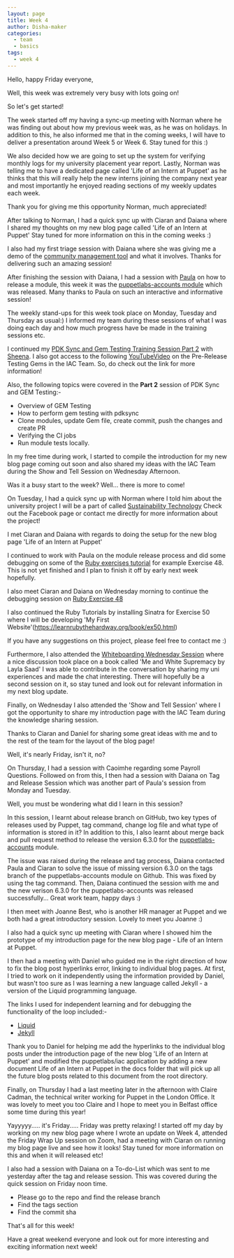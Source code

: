 ```yaml
---
layout: page
title: Week 4
author: Disha-maker
categories:
  - team
  - basics
tags:
  - week 4
---
```


Hello, happy Friday everyone,

Well, this week was extremely very busy with lots going on!

So let's get started!

The week started off my having a sync-up meeting with Norman where he was finding out about how my previous week was, as he was on holidays. In addition to this, he also informed me that in the coming weeks, I will have to deliver a presentation around Week 5 or Week 6. Stay tuned for this :)

We also decided how we are going to set up the system for verifying monthly logs for my university placement year report. Lastly, Norman was telling me to have a dedicated page called 'Life of an Intern at Puppet' as he thinks that this will really help the new interns joining the company next year and most importantly he enjoyed reading sections of my weekly updates each week.

Thank you for giving me this opportunity Norman, much appreciated!

After talking to Norman, I had a quick sync up with Ciaran and Daiana where I shared my thoughts on my new blog page called 'Life of an Intern at Puppet'
Stay tuned for more information on this in the coming weeks :)

I also had my first triage session with Daiana where she was giving me a demo of the [community management tool](https://puppetlabs.github.io/community_management/) and what it involves. Thanks for delivering such an amazing session!

After finishing the session with Daiana, I had a session with [Paula](https://github.com/pmcmaw) on how to release a module, this week it was the [puppetlabs-accounts module](https://github.com/pmcmaw/puppetlabs-accounts) which was released. Many thanks to Paula on such an interactive and informative session!

The weekly stand-ups for this week took place on Monday, Tuesday and Thursday as usual:)
I informed my team during these sessions of what I was doing each day and how much progress have be made in the training sessions etc.

I continued my [PDK Sync and Gem Testing Training Session Part 2](https://puppetlabs.github.io/iac/pdksync/testing/2020/02/12/gem-testing-with-pdksync.html) with [Sheena](https://github.com/sheenaajay).
I also got access to the following [YouTubeVideo](https://www.youtube.com/watch?v=s0ncEjj7XEY) on the Pre-Release Testing Gems in the IAC Team. So, do check out the link for more information!

Also, the following topics were covered in the **Part 2** session of PDK Sync and GEM Testing:-
- Overview of GEM Testing
- How to perform gem testing with pdksync
- Clone modules, update Gem file, create commit, push the changes and create PR
- Verifying the CI jobs
- Run module tests locally.

In my free time during work, I started to compile the introduction for my new blog page coming out soon and also shared my ideas with the IAC Team during the Show and Tell Session on Wednesday Afternoon.

Was it a busy start to the week? Well... there is more to come!

On Tuesday, I had a quick sync up with Norman where I told him about the university project I will be a part of called [Sustainability Technology](https://www.facebook.com/eeecsSST)
Check out the Facebook page or contact me directly for more information about the project!

I met Ciaran and Daiana with regards to doing the setup for the new blog page 'Life of an Intern at Puppet'

I continued to work with Paula on the module release process and did some debugging on some of the [Ruby exercises tutorial](https://learnrubythehardway.org/book/) for example Exercise 48.
This is not yet finished and I plan to finish it off by early next week hopefully.

I also meet Ciaran and Daiana on Wednesday morning to continue the debugging session on [Ruby Exercise 48](https://learnrubythehardway.org/book/ex48.html)

I also continued the Ruby Tutorials by installing Sinatra for Exercise 50 where I will be developing 'My First Website'(https://learnrubythehardway.org/book/ex50.html)

If you have any suggestions on this project, please feel free to contact me :)

Furthermore, I also attended the [Whiteboarding Wednesday Session](https://blm.btown-in.org/uploads/1/1/8/6/118615243/me_and_white_supremacy_workbook__final_book_.pdf) where a nice discussion took place on a book called 'Me and White Supremacy by Layla Saad'
I was able to contribute in the conversation by sharing my uni experiences and made the chat interesting.
There will hopefully be a second session on it, so stay tuned and look out for relevant information in my next blog update.

Finally, on Wednesday I also attended the 'Show and Tell Session' where I got the opportunity to share my introduction page with the IAC Team during the knowledge sharing session.

Thanks to Ciaran and Daniel for sharing some great ideas with me and to the rest of the team for the layout of the blog page!

Well, it's nearly Friday, isn't it, no?

On Thursday, I had a session with Caoimhe regarding some Payroll Questions.
Followed on from this, I then had a session with Daiana on Tag and Release Session which was another part of Paula's session from Monday and Tuesday.

Well, you must be wondering what did I learn in this session?

In this session, I learnt about release branch on GitHub, two key types of releases used by Puppet, tag command, change log file and what type of information is stored in it?
In addition to this, I also learnt about merge back and pull request method to release the version 6.3.0 for the [puppetlabs-accounts](https://forge.puppet.com/modules/puppetlabs/accounts/6.3.0) module.

The issue was raised during the release and tag process, Daiana contacted Paula and Ciaran to solve the issue of missing version 6.3.0 on the tags branch of the puppetlabs-accounts module on Github.
This was fixed by using the tag command. Then, Daiana continued the session with me and the new verison 6.3.0 for the puppetlabs-accounts was released successfully...
Great work team, happy days :)

I then meet with Joanne Best, who is another HR manager at Puppet and we both had a great introductory session. Lovely to meet you Joanne :)

I also had a quick sync up meeting with Ciaran where I showed him the prototype of my introduction page for the new blog page - Life of an Intern at Puppet.

I then had a meeting with Daniel who guided me in the right direction of how to fix the blog post hyperlinks error, linking to individual blog pages.
At first, I tried to work on it independently using the information provided by Daniel, but wasn't too sure as I was learning a new language called Jekyll - a version of the Liquid programming language.

The links I used for independent learning and for debugging the functionality of the loop included:-
- [Liquid](https://shopify.github.io/liquid/basics/introduction/)
- [Jekyll](https://jekyllrb.com/docs/)

Thank you to Daniel for helping me add the hyperlinks to the individual blog posts under the introduction page of the new blog 'Life of an Intern at Puppet' and modified the puppetlabs/iac application by adding a new document Life of an Intern at Puppet in the docs folder that will pick up all the future blog posts related to this document from the root directory.

Finally, on Thursday I had a last meeting later in the afternoon with Claire Cadman, the technical writer working for Puppet in the London Office. It was lovely to meet you too Claire and I hope to meet you in Belfast office
some time during this year!

Yayyyyy..... it's Friday..... Friday was pretty relaxing!
I started off my day by working on my new blog page where I wrote an update on Week 4, attended the Friday Wrap Up session on Zoom, had a meeting with Ciaran on running my blog page live and see how it looks!
Stay tuned for more information on this and when it will released etc!

I also had a session with Daiana on a To-do-List which was sent to me yesterday after the tag and release session.
This was covered during the quick session on Friday noon time.

- Please go to the repo and find the release branch
- Find the tags section
- Find the commit sha

That's all for this week!

Have a great weekend everyone and look out for more interesting and exciting information next week!